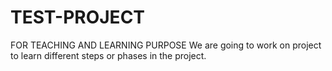 # TEST-PROJECT
FOR TEACHING AND LEARNING PURPOSE
We are going to work on project to learn different steps or phases in the project.
